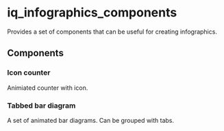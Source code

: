 # iq_infographics_components
Provides a set of components that can be useful for creating infographics.

## Components

### Icon counter
Animiated counter with icon.

### Tabbed bar diagram
A set of animated bar diagrams. Can be grouped with tabs.

